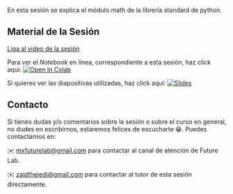 En esta sesión se explica el módulo math de la librería standard de python.

## Material de la Sesión
[Liga al video de la sesión](https://www.facebook.com/watch/live/?v=3272249006175561&ref=watch_permalink)

Para ver el *Notebook* en línea, correspondiente a esta sesión, haz click aquí: [![Open In Colab](https://colab.research.google.com/assets/colab-badge.svg)](https://colab.research.google.com/github/ZaidTheJedi/omegaUp.py/blob/master/Semana%2009/Cheatsheet.ipynb)

Si quieres ver las diapositivas utilizadas, haz click aquí: [![Slides](https://img.shields.io/badge/Slides-Google%20Slides-tomato)](https://docs.google.com/presentation/d/e/2PACX-1vS6SvAkurNHS61HWbqYbUqGVNwBcR_91Fdoh0LWodyQ61isn8V6ALVJSZFJdb1FRQeXiqz-bBC0xPY-/pub?start=false&loop=false&delayms=60000)

## Contacto

Si tienes dudas y/o comentarios sobre la sesión o sobre el curso en general, no dudes en escribirnos, estaremos felices de escucharte 😁. Puedes contactarnos en:

✉️ mxfuturelab@gmail.com para contactar al canal de atención de Future Lab.

✉️ zaidthejedi@gmail.com para contactar al tutor de esta sesión directamente.
